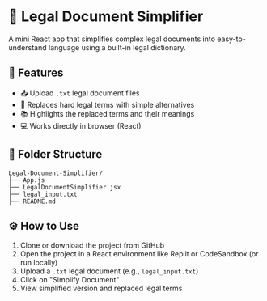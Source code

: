 # 📄 Legal Document Simplifier

A mini React app that simplifies complex legal documents into easy-to-understand language using a built-in legal dictionary.

## 🔧 Features
- 📤 Upload `.txt` legal document files
- 🧠 Replaces hard legal terms with simple alternatives
- 📚 Highlights the replaced terms and their meanings
- 💻 Works directly in browser (React)

## 📂 Folder Structure
```
Legal-Document-Simplifier/
├── App.js
├── LegalDocumentSimplifier.jsx
├── legal_input.txt
├── README.md
```

## ⚙️ How to Use
1. Clone or download the project from GitHub
2. Open the project in a React environment like Replit or CodeSandbox (or run locally)
3. Upload a `.txt` legal document (e.g., `legal_input.txt`)
4. Click on "Simplify Document"
5. View simplified version and replaced legal terms